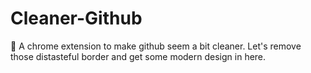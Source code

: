 # Cleaner-Github
🧹 A chrome extension to make github seem a bit cleaner. Let's remove those distasteful border and get some modern design in here.
